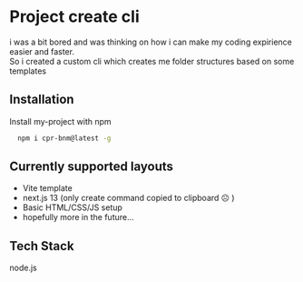 
# Project create cli

i was a bit bored and was thinking on how i can make my coding expirience easier and faster.  
So i created a custom cli which creates me folder structures based on some templates



## Installation

Install my-project with npm

```bash
  npm i cpr-bnm@latest -g
```


## Currently supported layouts

- Vite template 
- next.js 13 (only create command copied to clipboard ☹️ )
- Basic HTML/CSS/JS setup
- hopefully more in the future...


## Tech Stack

node.js

